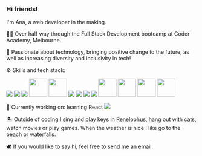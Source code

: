 ### Hi friends!

I'm Ana, a web developer in the making.

👩‍💻 Over half way through the Full Stack Development bootcamp at Coder Academy, Melbourne.

🤖  Passionate about technology, bringing positive change to the future, as well as increasing diversity and inclusivity in tech!

⚙️  Skills and tech stack:

<img src="https://img.icons8.com/color/50/000000/html-5.png"/> <img src="https://img.icons8.com/color/50/000000/css3.png"/> <img src="https://img.icons8.com/color/50/000000/sass-avatar.png"/> <img src="https://api.iconify.design/vscode-icons:file-type-js-official.svg" width="48" height="48"/> <img src="https://api.iconify.design/logos:bootstrap.svg" width="48" height="48"/> <img src="https://img.icons8.com/color/50/000000/ruby-programming-language.png"/> <img src="https://img.icons8.com/color/50/000000/postgreesql.png"/> <img src="https://img.icons8.com/color/50/000000/amazon-s3.png"/> <img src="https://img.icons8.com/color/50/000000/heroku.png"/> <img src="https://api.iconify.design/logos-netlify.svg" width="48" height="48"/> <img src="https://api.iconify.design/logos:postman.svg" width="48" height="48"/> <img src="https://icons.iconarchive.com/icons/papirus-team/papirus-apps/48/dbeaver-icon.png" width="48" height="48"/> <img src="https://api.iconify.design/logos:visual-studio-code.svg" width="48" height="48"/>

📖  Currently working on: learning React <img src="https://api.iconify.design/logos:react.svg?height=16">

🏝️  Outside of coding I sing and play keys in [Renelophus](https://www.renelophus.com/), hang out with cats, watch movies or play games. When the weather is nice I like go to the beach or waterfalls.

🕊️  If you would like to say hi, feel free to [send me an email](mailto:a.lastovirya@gmail.com). 


<!--
**chivoi/chivoi** is a ✨ _special_ ✨ repository because its `README.md` (this file) appears on your GitHub profile.

Here are some ideas to get you started:

- 🔭 I’m currently working on ...
- 🌱 I’m currently learning ...
- 👯 I’m looking to collaborate on ...
- 🤔 I’m looking for help with ...
- 💬 Ask me about ...
- 📫 How to reach me: ...
- 😄 Pronouns: ...
- ⚡ Fun fact: ...
-->
